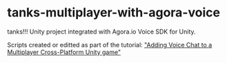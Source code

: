# tanks-multiplayer-with-agora-voice
tanks!!! Unity project integrated with Agora.io Voice SDK for Unity.


Scripts created or editted as part of the tutorial:  ["Adding Voice Chat to a Multiplayer Cross-Platform Unity game"](https://medium.com/agora-io/adding-voice-chat-to-a-multiplayer-cross-platform-unity-game-edb347f1b006)
